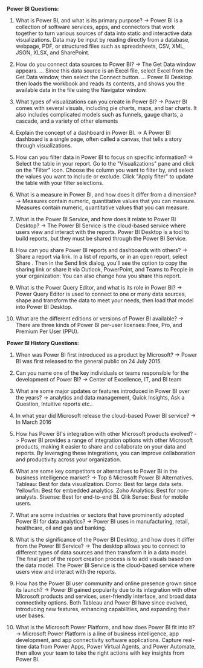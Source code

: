 **Power BI Questions:**

1. What is Power BI, and what is its primary purpose?
-> Power BI is a collection of software services, apps, and connectors that work together to turn various sources of data into static and interactive data visualizations. Data may be input by reading directly from a database, webpage, PDF, or structured files such as spreadsheets, CSV, XML, JSON, XLSX, and SharePoint.

2. How do you connect data sources to Power BI?
-> The Get Data window appears. ...
Since this data source is an Excel file, select Excel from the Get Data window, then select the Connect button. ...
Power BI Desktop then loads the workbook and reads its contents, and shows you the available data in the file using the Navigator window.

3. What types of visualizations can you create in Power BI?
-> Power BI comes with several visuals, including pie charts, maps, and bar charts. It also includes complicated models such as funnels, gauge charts, a cascade, and a variety of other elements

4. Explain the concept of a dashboard in Power BI.
-> A Power BI dashboard is a single page, often called a canvas, that tells a story through visualizations. 

5. How can you filter data in Power BI to focus on specific information?
-> Select the table in your report. Go to the "Visualizations" pane and click on the "Filter" icon. Choose the column you want to filter by, and select the values you want to include or exclude. Click "Apply filter" to update the table with your filter selections.

6. What is a measure in Power BI, and how does it differ from a dimension?
-> Measures contain numeric, quantitative values that you can measure.
Measures contain numeric, quantitative values that you can measure.

7. What is the Power BI Service, and how does it relate to Power BI Desktop?
-> The Power BI Service is the cloud-based service where users view and interact with the reports.
Power BI Desktop is a tool to build reports, but they must be shared through the Power BI Service. 

8. How can you share Power BI reports and dashboards with others?
-> Share a report via link. In a list of reports, or in an open report, select Share . Then in the Send link dialog, you'll see the option to copy the sharing link or share it via Outlook, PowerPoint, and Teams to People in your organization: You can also change how you share this report.

9. What is the Power Query Editor, and what is its role in Power BI?
-> Power Query Editor is used to connect to one or many data sources, shape and transform the data to meet your needs, then load that model into Power BI Desktop.

10. What are the different editions or versions of Power BI available?
-> There are three kinds of Power BI per-user licenses: Free, Pro, and Premium Per User (PPU).

**Power BI History Questions:**

1. When was Power BI first introduced as a product by Microsoft?
-> Power BI was first released to the general public on 24 July 2015.

2. Can you name one of the key individuals or teams responsible for the development of Power BI?
-> Center of Excellence, IT, and BI team

3. What are some major updates or features introduced in Power BI over the years?
-> analytics and data management, Quick Insights, Ask a Question, Intuitive reports etc..

4. In what year did Microsoft release the cloud-based Power BI service?
 -> In March 2016
 
5. How has Power BI's integration with other Microsoft products evolved?
-> Power BI provides a range of integration options with other Microsoft products, making it easier to share and collaborate on your data and reports. By leveraging these integrations, you can improve collaboration and productivity across your organization.

6. What are some key competitors or alternatives to Power BI in the business intelligence market?
-> Top 6 Microsoft Power BI Alternatives.
Tableau: Best for data visualization.
Domo: Best for large data sets.
Yellowfin: Best for embedded analytics.
Zoho Analytics: Best for non-analysts.
Sisense: Best for end-to-end BI.
Qlik Sense: Best for mobile users.

7. What are some industries or sectors that have prominently adopted Power BI for data analytics?
-> Power BI uses in manufacturing, retail, healthcare, oil and gas and banking.

8. What is the significance of the Power BI Desktop, and how does it differ from the Power BI Service?
-> The desktop allows you to connect to different types of data sources and then transform it in a data model. The final part of the report creation process is to add visuals based on the data model. The Power BI Service is the cloud-based service where users view and interact with the reports.

9. How has the Power BI user community and online presence grown since its launch?
-> Power BI gained popularity due to its integration with other Microsoft products and services, user-friendly interface, and broad data connectivity options. Both Tableau and Power BI have since evolved, introducing new features, enhancing capabilities, and expanding their user bases.

10. What is the Microsoft Power Platform, and how does Power BI fit into it?
-> Microsoft Power Platform is a line of business intelligence, app development, and app connectivity software applications.
Capture real-time data from Power Apps, Power Virtual Agents, and Power Automate, then allow your team to take the right actions with key insights from Power BI.